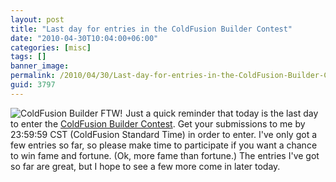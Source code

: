 ```yaml
---
layout: post
title: "Last day for entries in the ColdFusion Builder Contest"
date: "2010-04-30T10:04:00+06:00"
categories: [misc]
tags: []
banner_image: 
permalink: /2010/04/30/Last-day-for-entries-in-the-ColdFusion-Builder-Contest
guid: 3797
---
```


<img src="https://static.raymondcamden.com/images/cfjedi/cf_builder_appicon.jpg" align="left" style="margin-right:5px" title="ColdFusion Builder FTW!" /> Just a quick reminder that today is the last day to enter the <a href="http://www.raymondcamden.com/index.cfm/2010/3/22/ColdFusion-Builder-Contest">ColdFusion Builder Contest</a>. Get your submissions to me by 23:59:59 CST (ColdFusion Standard Time) in order to enter. I've only got a few entries so far, so please make time to participate if you want a chance to win fame and fortune. (Ok, more fame than fortune.) The entries I've got so far are great, but I hope to see a few more come in later today. 
<br clear="left">